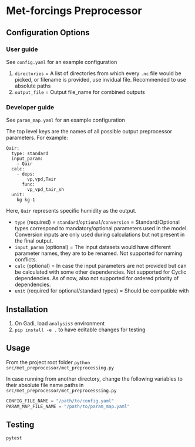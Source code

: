# Met-forcings Preprocessor

## Configuration Options
### User guide

See `config.yaml` for an example configuration

1. `directories` = A list of directories from which every `.nc` file would be picked, or filename is provided, use invidual file. Recommended to use absolute paths
2. `output_file` = Output file_name for combined outputs

### Developer guide

See `param_map.yaml` for an example configuration

The top level keys are the names of all possible output preprocessor parameters. For example:

```
Qair:
  type: standard
  input_param:
    - Qair
  calc:
    - deps:
        vp,vpd,Tair
      func:
        vp_vpd_tair_sh
  unit:
    kg kg-1
```

Here, `Qair` represents specific humidity as the output.

- `type` (required) = `standard`/`optional`/`conversion` = Standard/Optional types correspond to mandatory/optional parameters used in the model. Conversion inputs are only used during calculations but not present in the final output.
- `input_param` (optional) = The input datasets would have different parameter names, they are to be renamed. Not supported for naming conflicts.
- `calc` (optional) = In case the input parameters are not provided but can be calculated with some other dependencies. Not supported for Cyclic dependencies. As of now, also not supported for ordered priority of dependencies.
- `unit` (required for optional/standard types) = Should be compatible with 

## Installation

1. On Gadi, load `analysis3` environment
2. `pip install -e .` to have editable changes for testing

## Usage

From the project root folder
`python src/met_preprocessor/met_preprocessing.py`

In case running from another directory, change the following variables to their absolute file name paths in `src/met_preprocessor/met_preprocesssing.py`

```py
CONFIG_FILE_NAME = "/path/to/config.yaml"
PARAM_MAP_FILE_NAME = "/path/to/param_map.yaml"
```

## Testing

`pytest`